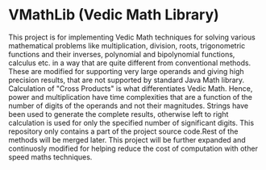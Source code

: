 VMathLib (Vedic Math Library)
============================
This project is for implementing Vedic Math techniques for solving various mathematical problems like multiplication, 
division, roots, trigonometric functions and their inverses, polynomial and bipolynomial functions, calculus etc. in a way 
that are quite different from conventional methods. These are modified for supporting very large operands and giving high 
precision results, that are not supported by standard Java Math library. Calculation of "Cross Products" is what 
differentiates Vedic Math. Hence, power and multiplication have time complexities that are a function of the number of 
digits of the operands and not their magnitudes.
Strings have been used to generate the complete results, otherwise left to right calculation is used for only the specified 
number of significant digits.
This repository only contains a part of the project source code.Rest of the methods will be merged later. This project will
be further expanded and continuosly modified for helping reduce the cost of computation with other speed maths techniques.

